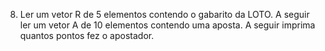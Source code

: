 8. Ler um vetor R de 5 elementos contendo o gabarito da LOTO. A seguir ler um vetor A de 10 elementos contendo uma aposta. A seguir imprima quantos pontos fez o apostador.